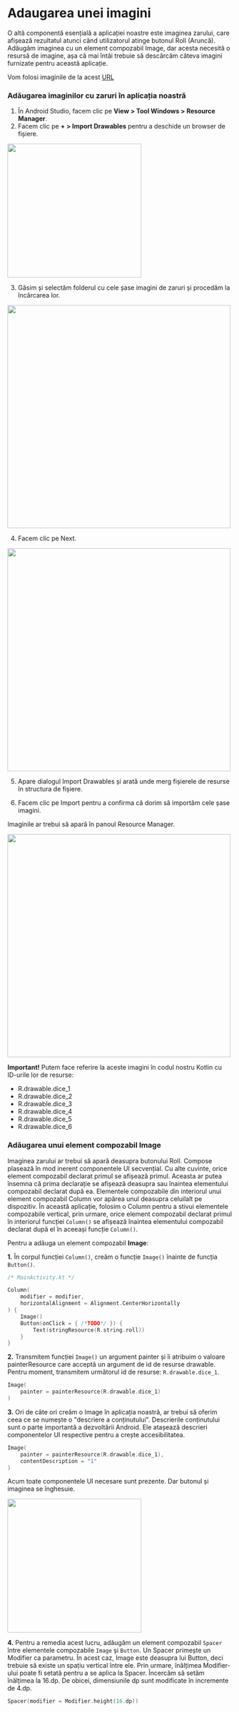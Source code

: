 # Adaugarea unei imagini

O altă componentă esențială a aplicației noastre este imaginea zarului, care
afișează rezultatul atunci când utilizatorul atinge butonul Roll (Aruncă).
Adăugăm imaginea cu un element compozabil Image, dar acesta necesită o resursă
de imagine, așa că mai întâi trebuie să descărcăm câteva imagini furnizate
pentru această aplicație.

Vom folosi imaginile de la acest [URL](https://github.com/google-developer-training/basic-android-kotlin-compose-training-dice-roller/raw/main/dice_images.zip)

### Adăugarea imaginilor cu zaruri în aplicația noastră

1. În Android Studio, facem clic pe **View > Tool Windows > Resource Manager**.
2. Facem clic pe **+ > Import Drawables** pentru a deschide un browser de fișiere.

<img src="images/ex_app2.png" width="300">

3. Găsim și selectăm folderul cu cele șase imagini de zaruri și procedăm la încărcarea lor.

<img src="images/ex_app3.png" width="500">

4. Facem clic pe Next.

<img src="images/ex_app4.png" width="500">

5. Apare dialogul Import Drawables și arată unde merg fișierele de resurse în structura de fișiere.

6. Facem clic pe Import pentru a confirma că dorim să importăm cele șase imagini.

Imaginile ar trebui să apară în panoul Resource Manager.

<img src="images/ex_app5.png" width="500">

**Important!** Putem face referire la aceste imagini în codul nostru Kotlin cu ID-urile lor de resurse:

- R.drawable.dice_1
- R.drawable.dice_2
- R.drawable.dice_3
- R.drawable.dice_4
- R.drawable.dice_5
- R.drawable.dice_6


### Adăugarea unui element compozabil Image

Imaginea zarului ar trebui să apară deasupra butonului Roll. Compose plasează
în mod inerent componentele UI secvențial. Cu alte cuvinte, orice element
compozabil declarat primul se afișează primul. Aceasta ar putea însemna că
prima declarație se afișează deasupra sau înaintea elementului compozabil
declarat după ea. Elementele compozabile din interiorul unui element compozabil
Column vor apărea unul deasupra celuilalt pe dispozitiv. În această aplicație,
folosim o Column pentru a stivui elementele compozabile vertical, prin urmare,
orice element compozabil declarat primul în interiorul funcției `Column()` se
afișează înaintea elementului compozabil declarat după el în aceeași funcție
`Column()`.

Pentru a adăuga un element compozabil **Image**:

**1.** În corpul funcției `Column()`, creăm o funcție `Image()` înainte de funcția `Button()`.

```kotlin
/* MainActivity.kt */

Column(
    modifier = modifier,
    horizontalAlignment = Alignment.CenterHorizontally
) {
    Image()
    Button(onClick = { /*TODO*/ }) {
        Text(stringResource(R.string.roll))
    }
}
```


**2.** Transmitem funcției `Image()` un argument painter și îi atribuim o valoare painterResource care acceptă un argument de id de resurse drawable. Pentru moment, transmitem următorul id de resurse: `R.drawable.dice_1`.

```kotlin
Image(
    painter = painterResource(R.drawable.dice_1)
)
```

**3.** Ori de câte ori creăm o Image în aplicația noastră, ar trebui să oferim ceea ce se numește o "descriere a conținutului". Descrierile conținutului sunt o parte importantă a dezvoltării Android. Ele atașează descrieri componentelor UI respective pentru a crește accesibilitatea. 

```kotlin
Image(
    painter = painterResource(R.drawable.dice_1),
    contentDescription = "1"
)
```

Acum toate componentele UI necesare sunt prezente. Dar butonul și imaginea se înghesuie. 

<img src="images/ex_app6.png" width="300">

**4.** Pentru a remedia acest lucru, adăugăm un element compozabil `Spacer` între elementele compozabile `Image` și `Button`. Un Spacer primește un Modifier ca parametru. În acest caz, Image este deasupra lui Button, deci trebuie să existe un spațiu vertical între ele. Prin urmare, înălțimea Modifier-ului poate fi setată pentru a se aplica la Spacer. Încercăm să setăm înălțimea la 16.dp. De obicei, dimensiunile dp sunt modificate în incremente de 4.dp.

```kotlin
Spacer(modifier = Modifier.height(16.dp))
```
